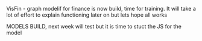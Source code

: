 VisFin - graph modelif for finance is now build, time for training.
It will take a lot of effort to explain functioning later on but lets hope all works


MODELS BUILD, next week will test but it is time to stuct the JS for the model